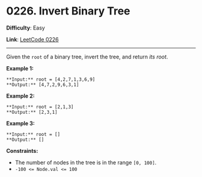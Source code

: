 # 0226. Invert Binary Tree

**Difficulty**: Easy

**Link**: [LeetCode 0226](https://leetcode.com/problems/invert-binary-tree/)

---

Given the `root` of a binary tree, invert the tree, and return *its root*.

**Example 1:**

    **Input:** root = [4,2,7,1,3,6,9]
    **Output:** [4,7,2,9,6,3,1]

**Example 2:**

    **Input:** root = [2,1,3]
    **Output:** [2,3,1]

**Example 3:**

    **Input:** root = []
    **Output:** []

**Constraints:**

* The number of nodes in the tree is in the range `[0, 100]`.
* `-100 <= Node.val <= 100`

